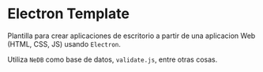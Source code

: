 # Electron Template

Plantilla para crear aplicaciones de escritorio a partir de una aplicacion Web (HTML, CSS, JS) usando `Electron`.

Utiliza `NeDB` como base de datos, `validate.js`, entre otras cosas.
